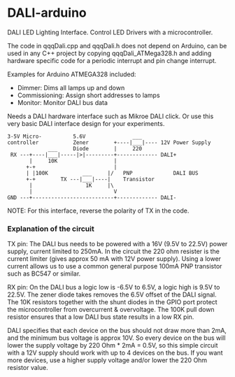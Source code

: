 # DALI-arduino
DALI LED Lighting Interface. Control LED Drivers with a microcontroller.

The code in qqqDali.cpp and qqqDali.h does not depend on Arduino, can be used in any C++ project by copying qqqDali_ATMega328.h and adding hardware specific code for a periodic interrupt and pin change interrupt.

Examples for Arduino ATMEGA328 included:
- Dimmer: Dims all lamps up and down
- Commissioning: Assign short addresses to lamps
- Monitor: Monitor DALI bus data

Needs a DALI hardware interface such as Mikroe DALI click. Or use this very basic DALI interface design for your experiments. 

```
3-5V Micro-          5.6V               ___      
controller           Zener        +----|___|---- 12V Power Supply 
             ___     Diode        |     220
 RX ---+----|___|-----|>|---------+------------- DALI+
       |     10K                  |  
      +-+                         |                 
      | |100K           ___     |/   PNP             DALI BUS
      +-+        TX ---|___|----|    Transistor
       |                 1K     |\   
       |                          V
GND ---+--------------------------+------------- DALI-
 ```
NOTE: For this interface, reverse the polarity of TX in the code.

### Explanation of the circuit

TX pin: The DALI bus needs to be powered with a 16V (9.5V to 22.5V) power supply, current limited to 250mA. In the circuit the 220 ohm resister is the current limiter (gives approx 50 mA with 12V power supply). Using a lower current allows us to use a common general purpose 100mA PNP transistor such as BC547 or similar. 

RX pin: On the DALI bus a logic low is -6.5V to 6.5V, a logic high is 9.5V to 22.5V. The zener diode takes removes the 6.5V offset of the DALI signal. The 10K resistors together with the shunt diodes in the GPIO port protect the microcontroller from overcurrent & overvoltage. The 100K pull down resistor ensures that a low DALI bus state results in a low RX pin.

DALI specifies that each device on the bus should not draw more than 2mA, and the minimum bus voltage is approx 10V. So every device on the bus will lower the supply voltage by 220 Ohm * 2mA = 0.5V, so this simple circuit with a 12V supply should work with up to 4 devices on the bus. If you want more devices, use a higher supply voltage and/or lower the 220 Ohm resistor value.
 
